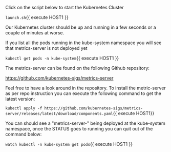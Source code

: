 Click on the script below to start the Kubernetes Cluster

`launch.sh`{{ execute HOST1 }}

Our Kubernetes cluster should be up and running in a few seconds or a couple of minutes at worse.

If you list all the pods running in the kube-system namespace you will see that metrics-server is not deployed yet

`kubectl get pods -n kube-system`{{ execute HOST1 }}

The metrics-server can be found on the following Github repository:

https://github.com/kubernetes-sigs/metrics-server

Feel free to have a look around in the repository. To install the metric-server as per repo instruction you can execute the following command to get the latest version:

`kubectl apply -f https://github.com/kubernetes-sigs/metrics-server/releases/latest/download/components.yaml`{{ execute HOST1}}

You can should see a "metrics-server-<HASH>" being deployed at the kube-system namespace, once the STATUS goes to running you can quit out of the command below:

`watch kubectl -n kube-system get pods`{{ execute HOST1 }}
